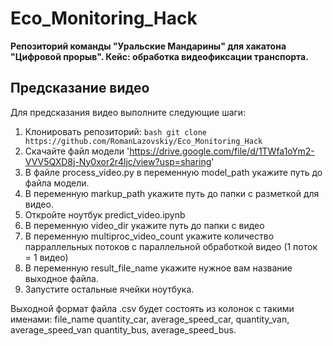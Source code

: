 # Eco_Monitoring_Hack

**Репозиторий команды "Уральские Мандарины" для хакатона "Цифровой прорыв". Кейс: обработка видеофиксации транспорта.**

## Предсказание видео

Для предсказания видео выполните следующие шаги:

1. Клонировать репозиторий: ```bash git clone https://github.com/RomanLazovskiy/Eco_Monitoring_Hack```
2. Скачайте файл модели 'https://drive.google.com/file/d/1TWfa1oYm2-VVV5QXD8j-Ny0xor2r4ljc/view?usp=sharing'
3. В файле process_video.py в переменную model_path укажите путь до файла модели.
4. В переменную markup_path укажите путь до папки с разметкой для видео.
5. Откройте ноутбук predict_video.ipynb
6. В переменную video_dir укажите путь до папки с видео
7. В переменную multiproc_video_count укажите количество парраллельных потоков с параллельной обработкой видео (1 поток = 1 видео)
8. В переменную result_file_name укажите нужное вам название выходное файла.
9. Запустите остальные ячейки ноутбука.

Выходной формат файла .csv будет состоять из колонок с такими именами:
file_name	quantity_car, average_speed_car,	quantity_van,	average_speed_van	quantity_bus,	average_speed_bus.

    
